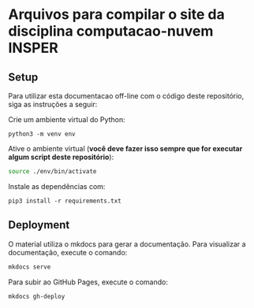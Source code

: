 # Arquivos para compilar o site da disciplina computacao-nuvem INSPER

## Setup

Para utilizar esta documentacao off-line com o código deste repositório, siga as instruções a seguir:

Crie um ambiente virtual do Python:

``` shell
python3 -m venv env
```

Ative o ambiente virtual (**você deve fazer isso sempre que for executar algum script deste repositório**):

``` bash
source ./env/bin/activate
```

Instale as dependências com:

``` shell
pip3 install -r requirements.txt
```

## Deployment

O material utiliza o mkdocs para gerar a documentação. Para visualizar a documentação, execute o comando:

``` bash
mkdocs serve
```

Para subir ao GitHub Pages, execute o comando:

``` bash
mkdocs gh-deploy
```